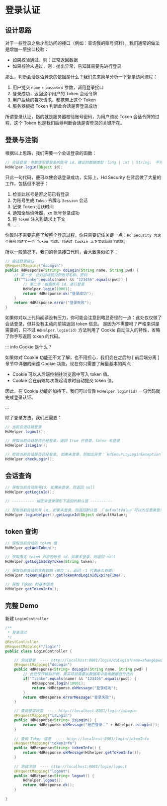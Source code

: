 # 登录认证

## 设计思路

对于一些登录之后才能访问的接口（例如：查询我的账号资料），我们通常的做法是增加一层接口校验：

- 如果校验通过，则：正常返回数据
- 如果校验未通过，则：抛出异常，告知其需要先进行登录

那么，判断会话是否登录的依据是什么？我们先来简单分析一下登录访问流程：

1. 用户提交 `name` + `password` 参数，调用登录接口
2. 登录成功，返回这个用户的 Token 会话令牌
3. 用户后续的每次请求，都携带上这个 Token
4. 服务器根据 Token 判断此会话是否登录成功

所谓登录认证，指的就是服务器校验账号密码，为用户颁发 Token 会话令牌的过程，这个 Token 也是我们后续判断会话是否登录的关键所在。

## 登录与注销

根据以上思路，我们需要一个会话登录的函数：

```java
// 会话登录：参数填写要登录的账号 id，建议的数据类型：long | int | String， 不可以传入复杂类型，如：User、Admin 等等
HdHelper.login(Object id);     
```

只此一句代码，便可以使会话登录成功，实际上，Hd Security 在背后做了大量的工作，包括但不限于：

1. 检查此账号是否之前已有登录
2. 为账号生成 `Token` 令牌与 `Session` 会话
3. 记录 Token 活跃时间
4. 通知全局侦听器，xx 账号登录成功
5. 将 `Token` 注入到请求上下文
6. ……

你暂时不需要完整了解整个登录过程，你只需要记住关键一点：`Hd Security 为这个账号创建了一个 Token 令牌，且通过 Cookie 上下文返回给了前端`。

所以一般情况下，我们的登录接口代码，会大致类似如下：

```java
// 会话登录接口 
@RequestMapping("doLogin")
public HdResponse<String> doLogin(String name, String pwd) {
    // 第一步：比对前端提交的账号名称、密码
    if("Tianke".equals(name) && "123456".equals(pwd)) {
        // 第二步：根据账号 id，进行登录 
        HdHelper.login(10001);
        return HdResponse.ok("登录成功");
    }
    return HdResponse.error("登录失败");
}
```

如果你对以上代码阅读没有压力，你可能会注意到略显奇怪的一点：此处仅仅做了会话登录，但并没有主动向前端返回 token 信息。 是因为不需要吗？严格来讲是需要的，只不过 `HdHelper.login(id)` 方法利用了 Cookie 自动注入的特性，省略了你手写返回 token 的代码。



::: info Cookie 是什么？

如果你对 Cookie 功能还不太了解，也不用担心，我们会在之后的 [ 前后端分离 ] 章节中详细的阐述 Cookie 功能，现在你只需要了解最基本的两点：

- Cookie 可以从后端控制往浏览器中写入 token 值。
- Cookie 会在前端每次发起请求时自动提交 token 值。

因此，在 Cookie 功能的加持下，我们可以仅靠 `HdHelper.login(id)` 一句代码就完成登录认证。

:::



除了登录方法，我们还需要：

```java
// 当前会话注销登录
HdHelper.logout();

// 获取当前会话是否已经登录，返回 true 已登录，false 未登录
HdHelper.isLogin();

// 检验当前会话是否已经登录, 如果未登录，则抛出异常：`HdSecurityLoginException`
HdHelper.checkLogin();
```

## 会话查询

```java
// 获取当前会话账号id, 如果未登录，则返回 null
HdHelper.getLoginId();

// ---------- 指定未登录情形下返回的默认值 ----------

// 获取当前会话账号 id, 如果未登录，则返回默认值 （`defaultValue`可以为任意类型）
HdHelper.loginHelper().getLoginId(Object defaultValue);
```

## token 查询

```java
// 获取当前会话的 token 值
HdHelper.getWebToken();

// 获取指定 token 对应的账号 id，如果未登录，则返回 null
HdHelper.getLoginIdByToken(String token);

// 获取当前会话剩余有效期（单位：s，返回 -1 代表永久有效）
HdHelper.tokenHelper().getTokenAndLoginIdExpireTime();

// 获取 Token 的基本信息
HdHelper.getTokenInfo();
```

## 完整 Demo

新建 `LoginController`

```java
/**
 * 登录测试 
 */
@RestController
@RequestMapping("/login")
public class LoginController {

    // 测试登录  ---- http://localhost:8081/login/doLogin?name=zhang&pwd=123456
    @RequestMapping("doLogin")
    public HdResponse<String> doLogin(String name, String pwd) {
        // 此处仅作模拟示例，真实项目需要从数据库中查询数据进行比对 
        if("Tianke".equals(name) && "123456".equals(pwd)) {
            HdResponse.login(10001);
            return HdResponse.okMessage("登录成功");
        }
        return HdResponse.errorMessage("登录失败");
    }

    // 查询登录状态  ---- http://localhost:8081/login/isLogin
    @RequestMapping("isLogin")
    public HdResponse<String> isLogin() {
        return HdResponse.okMessage("是否登录：" + Hdhelper.isLogin());
    }
    
    // 查询 Token 信息  ---- http://localhost:8081/login/tokenInfo
    @RequestMapping("tokenInfo")
    public HdResponse<String> tokenInfo() {
        return HdResponse.okMessage(Hdhelper.getTokenInfo());
    }
    
    // 测试注销  ---- http://localhost:8081/login/logout
    @RequestMapping("logout")
    public HdResponse<String> logout() {
        Hdhelper.logout();
        return HdResponse.ok();
    }
    
}
```

